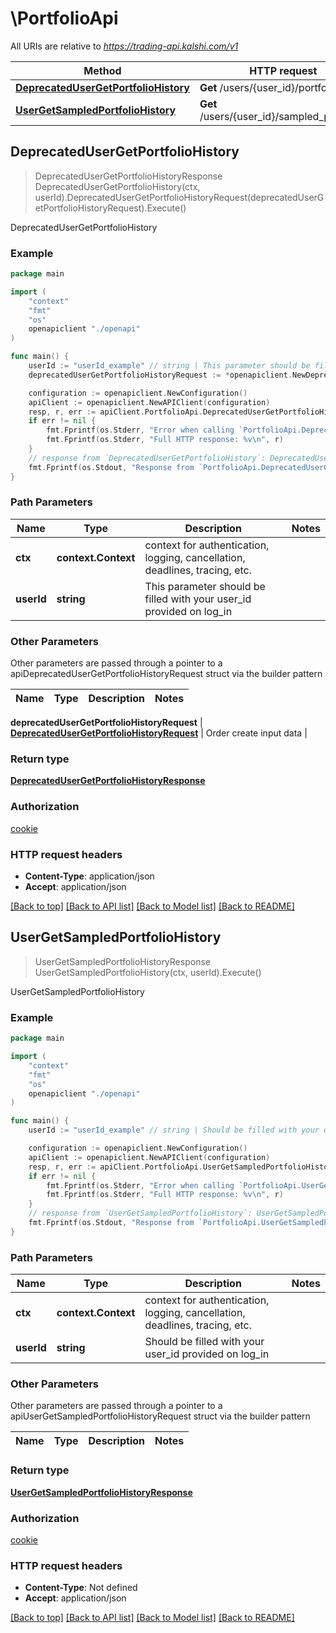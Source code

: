 # \PortfolioApi

All URIs are relative to *https://trading-api.kalshi.com/v1*

Method | HTTP request | Description
------------- | ------------- | -------------
[**DeprecatedUserGetPortfolioHistory**](PortfolioApi.md#DeprecatedUserGetPortfolioHistory) | **Get** /users/{user_id}/portfolio/ | DeprecatedUserGetPortfolioHistory
[**UserGetSampledPortfolioHistory**](PortfolioApi.md#UserGetSampledPortfolioHistory) | **Get** /users/{user_id}/sampled_portfolio/ | UserGetSampledPortfolioHistory



## DeprecatedUserGetPortfolioHistory

> DeprecatedUserGetPortfolioHistoryResponse DeprecatedUserGetPortfolioHistory(ctx, userId).DeprecatedUserGetPortfolioHistoryRequest(deprecatedUserGetPortfolioHistoryRequest).Execute()

DeprecatedUserGetPortfolioHistory



### Example

```go
package main

import (
    "context"
    "fmt"
    "os"
    openapiclient "./openapi"
)

func main() {
    userId := "userId_example" // string | This parameter should be filled with your user_id provided on log_in
    deprecatedUserGetPortfolioHistoryRequest := *openapiclient.NewDeprecatedUserGetPortfolioHistoryRequest() // DeprecatedUserGetPortfolioHistoryRequest | Order create input data (optional)

    configuration := openapiclient.NewConfiguration()
    apiClient := openapiclient.NewAPIClient(configuration)
    resp, r, err := apiClient.PortfolioApi.DeprecatedUserGetPortfolioHistory(context.Background(), userId).DeprecatedUserGetPortfolioHistoryRequest(deprecatedUserGetPortfolioHistoryRequest).Execute()
    if err != nil {
        fmt.Fprintf(os.Stderr, "Error when calling `PortfolioApi.DeprecatedUserGetPortfolioHistory``: %v\n", err)
        fmt.Fprintf(os.Stderr, "Full HTTP response: %v\n", r)
    }
    // response from `DeprecatedUserGetPortfolioHistory`: DeprecatedUserGetPortfolioHistoryResponse
    fmt.Fprintf(os.Stdout, "Response from `PortfolioApi.DeprecatedUserGetPortfolioHistory`: %v\n", resp)
}
```

### Path Parameters


Name | Type | Description  | Notes
------------- | ------------- | ------------- | -------------
**ctx** | **context.Context** | context for authentication, logging, cancellation, deadlines, tracing, etc.
**userId** | **string** | This parameter should be filled with your user_id provided on log_in | 

### Other Parameters

Other parameters are passed through a pointer to a apiDeprecatedUserGetPortfolioHistoryRequest struct via the builder pattern


Name | Type | Description  | Notes
------------- | ------------- | ------------- | -------------

 **deprecatedUserGetPortfolioHistoryRequest** | [**DeprecatedUserGetPortfolioHistoryRequest**](DeprecatedUserGetPortfolioHistoryRequest.md) | Order create input data | 

### Return type

[**DeprecatedUserGetPortfolioHistoryResponse**](DeprecatedUserGetPortfolioHistoryResponse.md)

### Authorization

[cookie](../README.md#cookie)

### HTTP request headers

- **Content-Type**: application/json
- **Accept**: application/json

[[Back to top]](#) [[Back to API list]](../README.md#documentation-for-api-endpoints)
[[Back to Model list]](../README.md#documentation-for-models)
[[Back to README]](../README.md)


## UserGetSampledPortfolioHistory

> UserGetSampledPortfolioHistoryResponse UserGetSampledPortfolioHistory(ctx, userId).Execute()

UserGetSampledPortfolioHistory



### Example

```go
package main

import (
    "context"
    "fmt"
    "os"
    openapiclient "./openapi"
)

func main() {
    userId := "userId_example" // string | Should be filled with your user_id provided on log_in

    configuration := openapiclient.NewConfiguration()
    apiClient := openapiclient.NewAPIClient(configuration)
    resp, r, err := apiClient.PortfolioApi.UserGetSampledPortfolioHistory(context.Background(), userId).Execute()
    if err != nil {
        fmt.Fprintf(os.Stderr, "Error when calling `PortfolioApi.UserGetSampledPortfolioHistory``: %v\n", err)
        fmt.Fprintf(os.Stderr, "Full HTTP response: %v\n", r)
    }
    // response from `UserGetSampledPortfolioHistory`: UserGetSampledPortfolioHistoryResponse
    fmt.Fprintf(os.Stdout, "Response from `PortfolioApi.UserGetSampledPortfolioHistory`: %v\n", resp)
}
```

### Path Parameters


Name | Type | Description  | Notes
------------- | ------------- | ------------- | -------------
**ctx** | **context.Context** | context for authentication, logging, cancellation, deadlines, tracing, etc.
**userId** | **string** | Should be filled with your user_id provided on log_in | 

### Other Parameters

Other parameters are passed through a pointer to a apiUserGetSampledPortfolioHistoryRequest struct via the builder pattern


Name | Type | Description  | Notes
------------- | ------------- | ------------- | -------------


### Return type

[**UserGetSampledPortfolioHistoryResponse**](UserGetSampledPortfolioHistoryResponse.md)

### Authorization

[cookie](../README.md#cookie)

### HTTP request headers

- **Content-Type**: Not defined
- **Accept**: application/json

[[Back to top]](#) [[Back to API list]](../README.md#documentation-for-api-endpoints)
[[Back to Model list]](../README.md#documentation-for-models)
[[Back to README]](../README.md)

